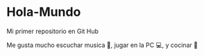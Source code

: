 # Hola-Mundo

Mi primer repositorio en Git Hub

Me gusta mucho escuchar musica :musical_note:, jugar en la PC :computer:, y cocinar :cookie:


